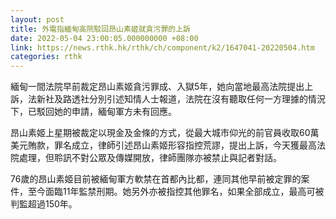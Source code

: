 ```yaml
---
layout: post
title: 外電指緬甸高院駁回昂山素姬就貪污罪的上訴
date: 2022-05-04 23:00:05.000000000 +08:00
link: https://news.rthk.hk/rthk/ch/component/k2/1647041-20220504.htm
categories: rthk
---
```


緬甸一間法院早前裁定昂山素姬貪污罪成、入獄5年，她向當地最高法院提出上訴，法新社及路透社分別引述知情人士報道，法院在沒有聽取任何一方理據的情況下，已駁回她的申請，緬甸軍方未有回應。

昂山素姬上星期被裁定以現金及金條的方式，從最大城市仰光的前官員收取60萬美元賄款，罪名成立，律師引述昂山素姬形容指控荒謬，提出上訴，今天獲最高法院處理，但聆訊不對公眾及傳媒開放，律師團隊亦被禁止與記者對話。

76歲的昂山素姬目前被緬甸軍方軟禁在首都內比都，連同其他早前被定罪的案件，至今面臨11年監禁刑期。她另外亦被指控其他罪名，如果全部成立，最高可被判監超過150年。
